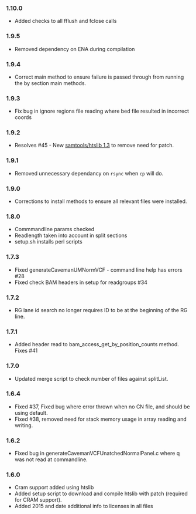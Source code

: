 ### 1.10.0
* Added checks to all fflush and fclose calls

### 1.9.5
* Removed dependency on ENA during compilation

### 1.9.4
* Correct main method to ensure failure is passed through from running the by section main methods.

### 1.9.3
* Fix bug in ignore regions file reading where bed file resulted in incorrect coords

### 1.9.2
* Resolves #45 - New [samtools/htslib 1.3](https://github.com/samtools/htslib/releases/tag/1.3) to remove need for patch.

### 1.9.1
* Removed unnecessary dependancy on `rsync` when `cp` will do.

### 1.9.0
* Corrections to install methods to ensure all relevant files were installed.

### 1.8.0
* Commmandline params checked
* Readlength taken into account in split sections
* setup.sh installs perl scripts

### 1.7.3
* Fixed generateCavemanUMNormVCF - command line help has errors #28
* Fixed check BAM headers in setup for readgroups #34

### 1.7.2
* RG lane id search no longer requires ID to be at the beginning of the RG line.

### 1.7.1
* Added header read to bam_access_get_by_position_counts method. Fixes #41

### 1.7.0
* Updated merge script to check number of files against splitList.

### 1.6.4
* Fixed #37, Fixed bug where error thrown when no CN file, and should be using default.
* Fixed #38, removed need for stack memory usage in array reading and writing.

### 1.6.2
* Fixed bug in generateCavemanVCFUnatchedNormalPanel.c where q was not read at commandline.

### 1.6.0
* Cram support added using htslib
* Added setup script to download and compile htslib with patch (required for CRAM support).
* Added 2015 and date additional info to licenses in all files


